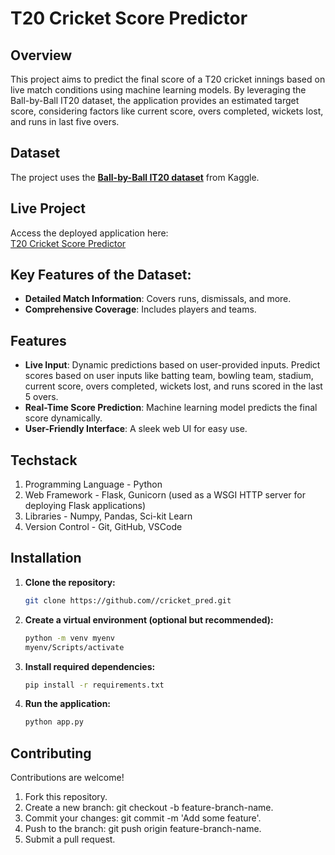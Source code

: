 # T20 Cricket Score Predictor

## **Overview**
This project aims to predict the final score of a T20 cricket innings based on live match conditions using machine learning models. 
By leveraging the Ball-by-Ball IT20 dataset, the application provides an estimated target score, considering factors like current score, overs completed, wickets lost, and runs in last five overs.

## **Dataset**
The project uses the **[Ball-by-Ball IT20 dataset](https://www.kaggle.com/datasets/jamiewelsh2/ball-by-ball-it20)** from Kaggle.

## **Live Project**
Access the deployed application here:  
[T20 Cricket Score Predictor](https://t20-score-prediction-mc92.onrender.com)

## Key Features of the Dataset:
- **Detailed Match Information**: Covers runs, dismissals, and more.
- **Comprehensive Coverage**: Includes players and teams.

## **Features**
- **Live Input**: Dynamic predictions based on user-provided inputs.
  Predict scores based on user inputs like batting team, bowling team, stadium, current score, overs completed, wickets lost, and runs scored in the last 5 overs.
- **Real-Time Score Prediction**: Machine learning model predicts the final score dynamically.
- **User-Friendly Interface**: A sleek web UI for easy use.

## **Techstack**
1. Programming Language - Python
2. Web Framework - Flask, Gunicorn (used as a WSGI HTTP server for deploying Flask applications)
3. Libraries - Numpy, Pandas, Sci-kit Learn
4. Version Control - Git, GitHub, VSCode

## Installation
1. **Clone the repository:**
   ```bash
   git clone https://github.com//cricket_pred.git
2. **Create a virtual environment (optional but recommended):**
   ```bash
   python -m venv myenv  
   myenv/Scripts/activate 
3. **Install required dependencies:**
   ```bash
   pip install -r requirements.txt
4. **Run the application:**
   ```bash
   python app.py

## Contributing
Contributions are welcome!
1. Fork this repository.
2. Create a new branch: git checkout -b feature-branch-name.
3. Commit your changes: git commit -m 'Add some feature'.
4. Push to the branch: git push origin feature-branch-name.
4. Submit a pull request.
